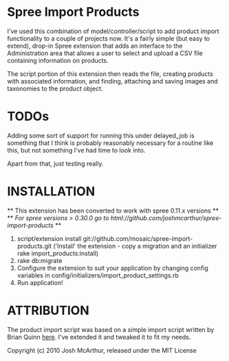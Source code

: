 Spree Import Products
==============

I've used this combination of model/controller/script to add product import functionality to a couple of projects now.
It's a fairly simple (but easy to extend), drop-in Spree extension that adds an interface to the Administration area
that allows a user to select and upload a CSV file containing information on products.

The script portion of this extension then reads the file, creating products with associated information, and
finding, attaching and saving images and taxonomies to the product object.

TODOs
==============
Adding some sort of support for running this under delayed_job is something that I think is probably reasonably
necessary for a routine like this, but not something I've had time to look into.

Apart from that, just testing really.

INSTALLATION
==============
** This extension has been converted to work with spree 0.11.x versions **
** *For spree versions > 0.30.0 go to html://github.com/joshmcarthur/spree-import-products* **
1. script/extension install git://github.com/mosaic/spree-import-products.git ('Install' the extension - copy a migration and an initializer
    rake import_products:install)
3. rake db:migrate
4. Configure the extension to suit your application by changing config variables in config/initializers/import_product_settings.rb
5. Run application!

ATTRIBUTION
==============
The product import script was based on a simple import script written by Brian Quinn [here](https://gist.github.com/31710). I've extended it and tweaked it to fit my needs.

Copyright (c) 2010 Josh McArthur, released under the MIT License
